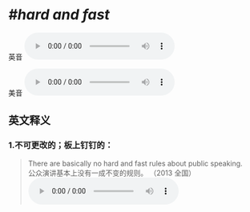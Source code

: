 # ***\#hard and fast*** 
英音
<audio src="./media/hard and fast1_AAC.aac" controls="controls"></audio>

美音
<audio src="./media/hard and fast2_AAC.aac" controls="controls"></audio>



  

英文释义
---
### 1.**不可更改的；板上钉钉的：**  

 > There are basically no hard and fast rules about public speaking.  
 > 公众演讲基本上没有一成不变的规则。  （2013 全国）  
<audio src="./media/fast-5.aac" controls="controls"></audio>


